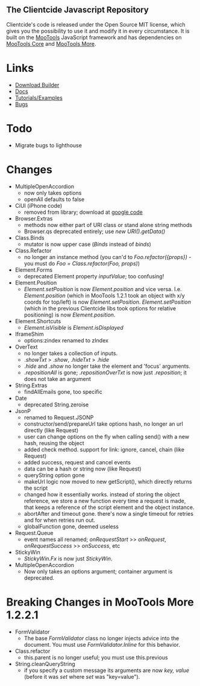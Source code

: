 The Clientcide Javascript Repository
------------------------------------

Clientcide's code is released under the Open Source MIT license, which gives you the possibility to use it and modify it in every circumstance. It is built on the [MooTools](http://www.mootools.net) JavaScript framework and has dependencies on [MooTools Core](http://github.com/mootools/mootools-core/tree/master) and [MooTools More](http://github.com/mootools/mootools-more/tree/master).

Links
=====

* [Download Builder](http://www.clientcide.com/js)
* [Docs](http://www.clientcide.com/docs)
* [Tutorials/Examples](http://www.clientcide.com/wiki)
* [Bugs](http://clientcide.lighthouseapp.com)

Todo
====

* Migrate bugs to lighthouse

Changes
=======
* MultipleOpenAccordion 
	- now only takes options
	- openAll defaults to false
* CiUI (iPhone code)
	- removed from library; download at [google code](http://code.google.com/p/ciui-dev/)
* Browser.Extras
	- methods now either part of URI class or stand alone string methods
	- Browser.qs deprecated entirely; use *new URI().getData()*
* Class.Binds
	- mutator is now upper case (*Binds* instead of *binds*)
* Class.Refactor
	- no longer an instance method (you can'd to *Foo.refactor({props})* - you must do *Foo = Class.refactor(Foo, props)*)
* Element.Forms
	- deprecated Element property *inputValue*; too confusing!
* Element.Position
	- *Element.setPosition* is now *Element.position* and vice versa. I.e. *Element.position* (which in MooTools 1.2.1 took an object with x/y coords for top/left) is now *Element.setPosition*. *Element.setPosition* (which in the previous Clientcide libs took options for relative positioning) is now *Element.position*.
* Element.Shortcuts
	- *Element.isVisible* is *Element.isDisplayed*
* IframeShim
 	- options:zindex renamed to zIndex
* OverText
	- no longer takes a collection of inputs.
	- .*showTxt* > .*show*, .*hideTxt* > .*hide*
	- .*hide* and .*show* no longer take the element and 'focus' arguments.
	- .*repositionAll* is gone; .*repositionOverTxt* is now just .*reposition*; it does not take an argument
* String.Extras
	- findAllEmails gone, too specific
* Date
	- deprecated String.zeroise
* JsonP
	- renamed to Request.JSONP
	- constructor/send/prepareUrl take options hash, no longer an url directly (like Request)
	- user can change options on the fly when calling send() with a new hash, reusing the object
	- added check method. support for link: ignore, cancel, chain (like Request)
	- added success, request and cancel events
	- data can be a hash or string now (like Request)
	- queryString option gone
	- makeUrl logic now moved to new getScript(), which directly returns the script
	- changed how it essentially works. instead of storing the object reference, we store a new function every time a request is made, that keeps a reference of the script element and the object instance.
	- abortAfter and timeout gone. there's now a single timeout for retries and for when retries run out.
	- globalFunction gone, deemed useless
* Request.Queue
	- event names all renamed; *onRequestStart* >> *onRequest*, *onRequestSuccess* >> *onSuccess*, etc
* StickyWin
	- *StickyWin.Fx* is now just *StickyWin*.
* MultipleOpenAccordion
	- Now only takes an options argument; container argument is deprecated.
	
Breaking Changes in MooTools More 1.2.2.1
=====================================
* FormValidator
	- The base *FormValidator* class no longer injects advice into the document. You must use *FormValidator.Inline* for this behavior.
* Class.refactor
	- this.parent is no longer useful; you must use this.previous
* String.cleanQueryString
	- if you specify a custom message its arguments are now *key, value* (before it was *set* where *set* was "key=value").